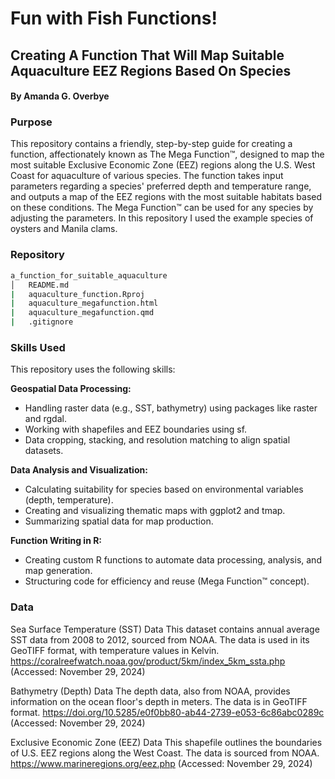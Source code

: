 # Fun with Fish Functions!

## Creating A Function That Will Map Suitable Aquaculture EEZ Regions Based On Species

#### By Amanda G. Overbye

### Purpose

This repository contains a friendly, step-by-step guide for creating a function, affectionately known as The Mega Function™, designed to map the most suitable Exclusive Economic Zone (EEZ) regions along the U.S. West Coast for aquaculture of various species. The function takes input parameters regarding a species' preferred depth and temperature range, and outputs a map of the EEZ regions with the most suitable habitats based on these conditions. The Mega Function™ can be used for any species by adjusting the parameters. In this repository I used the example species of oysters and Manila clams.

### Repository

``` bash
a_function_for_suitable_aquaculture
│   README.md
|   aquaculture_function.Rproj
|   aquaculture_megafunction.html
|   aquaculture_megafunction.qmd
|   .gitignore
```

### Skills Used

This repository uses the following skills:

**Geospatial Data Processing:**

-   Handling raster data (e.g., SST, bathymetry) using packages like raster and rgdal.
-   Working with shapefiles and EEZ boundaries using sf.
-   Data cropping, stacking, and resolution matching to align spatial datasets.

**Data Analysis and Visualization:**

-   Calculating suitability for species based on environmental variables (depth, temperature).
-   Creating and visualizing thematic maps with ggplot2 and tmap.
-   Summarizing spatial data for map production.

**Function Writing in R:**

-   Creating custom R functions to automate data processing, analysis, and map generation.
-   Structuring code for efficiency and reuse (Mega Function™ concept).

### Data

Sea Surface Temperature (SST) Data
This dataset contains annual average SST data from 2008 to 2012, sourced from NOAA. The data is used in its GeoTIFF format, with temperature values in Kelvin.
https://coralreefwatch.noaa.gov/product/5km/index_5km_ssta.php (Accessed: November 29, 2024)

Bathymetry (Depth) Data
The depth data, also from NOAA, provides information on the ocean floor's depth in meters. The data is in GeoTIFF format. https://doi.org/10.5285/e0f0bb80-ab44-2739-e053-6c86abc0289c (Accessed: November 29, 2024)


Exclusive Economic Zone (EEZ) Data
This shapefile outlines the boundaries of U.S. EEZ regions along the West Coast. The data is sourced from NOAA.
https://www.marineregions.org/eez.php (Accessed: November 29, 2024)

